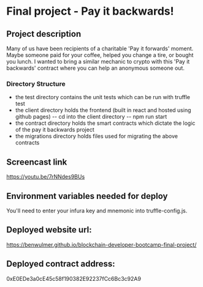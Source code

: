 # Final project - Pay it backwards!

## Project description

Many of us have been recipients of a charitable 'Pay it forwards' moment. Maybe someone paid for your coffee, helped you change a tire, or bought you lunch. I wanted to bring a similar mechanic to crypto with this 'Pay it backwards' contract where you can help an anonymous someone out. 

### Directory Structure

- the test directory contains the unit tests which can be run with truffle test
- the client directory holds the frontend (built in react and hosted using github pages)
-- cd into the client directory
-- npm run start
- the contract directory holds the smart contracts which dictate the logic of the pay it backwards project
- the migrations directory holds files used for migrating the above contracts


## Screencast link

https://youtu.be/7rNNdes9BUs

## Environment variables needed for deploy

You'll need to enter your infura key and mnemonic into truffle-config.js.

## Deployed website url:

https://benwulmer.github.io/blockchain-developer-bootcamp-final-project/

## Deployed contract address:

0xE0EDe3a0cE45c58f190382E92237fCc6Bc3c92A9
